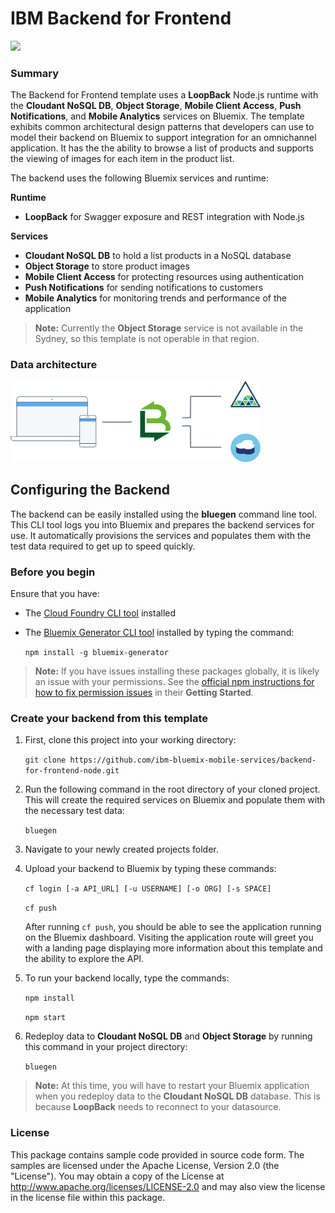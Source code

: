 # IBM Backend for Frontend
[![](https://img.shields.io/badge/bluemix-powered-blue.svg)](https://bluemix.net)

### Summary
The Backend for Frontend template uses a **LoopBack** Node.js runtime with the **Cloudant NoSQL DB**, **Object Storage**, **Mobile Client Access**, **Push Notifications**, and **Mobile Analytics** services on Bluemix. The template exhibits common architectural design patterns that developers can use to model their backend on Bluemix to support integration for an omnichannel application. It has the the ability to browse a list of products and supports the viewing of images for each item in the product list.

The backend uses the following Bluemix services and runtime:

**Runtime**
* **LoopBack** for Swagger exposure and REST integration with Node.js

**Services**
* **Cloudant NoSQL DB** to hold a list products in a NoSQL database
* **Object Storage** to store product images
* **Mobile Client Access** for protecting resources using authentication
* **Push Notifications** for sending notifications to customers
* **Mobile Analytics** for monitoring trends and performance of the application

> **Note:** Currently the **Object Storage** service is not available in the Sydney, so this template is not operable in that region.

### Data architecture
<img src="readme/data.png" alt="backend architecture" width="400px"/>

## Configuring the Backend

The backend can be easily installed using the **bluegen** command line tool. This CLI tool logs you into Bluemix and prepares the backend services for use. It automatically provisions the services and populates them with the test data required to get up to speed quickly.

### Before you begin
Ensure that you have:

* The [Cloud Foundry CLI tool](https://github.com/cloudfoundry/cli) installed
* The [Bluemix Generator CLI tool](https://www.npmjs.com/package/bluemix-generator) installed by typing the command:

	`npm install -g bluemix-generator`

> **Note:** If you have issues installing these packages globally, it is likely an issue with your permissions. See the [official npm instructions for how to fix permission issues](https://docs.npmjs.com/getting-started/fixing-npm-permissions) in their **Getting Started**.

### Create your backend from this template

1. First, clone this project into your working directory:

	`git clone https://github.com/ibm-bluemix-mobile-services/backend-for-frontend-node.git`

2. Run the following command in the root directory of your cloned project. This will create the required services on Bluemix and populate them with the necessary test data:

	`bluegen`

3. Navigate to your newly created projects folder.
4. Upload your backend to Bluemix by typing these commands:

	`cf login [-a API_URL] [-u USERNAME] [-o ORG] [-s SPACE]`

	`cf push`

   After running `cf push`, you should be able to see the application running on the Bluemix dashboard. Visiting the application route will greet you with a landing page displaying more information about this template and the ability to explore the API.

5. To run your backend locally, type the commands:

	`npm install`

	`npm start`

6. Redeploy data to **Cloudant NoSQL DB** and **Object Storage** by running this command in your project directory:

	`bluegen`

> **Note:** At this time, you will have to restart your Bluemix application when you redeploy data to the **Cloudant NoSQL DB** database. This is because **LoopBack** needs to reconnect to your datasource.

### License
This package contains sample code provided in source code form. The samples are licensed under the Apache License, Version 2.0 (the "License"). You may obtain a copy of the License at http://www.apache.org/licenses/LICENSE-2.0 and may also view the license in the license file within this package.
